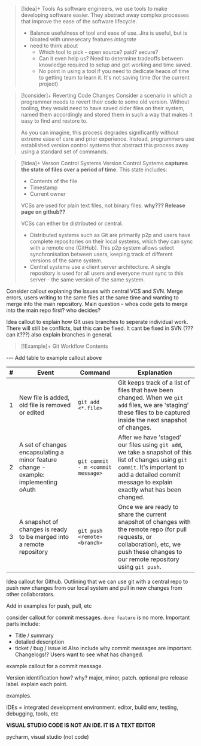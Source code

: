 
> [!idea]+ Tools
> As software engineers, we use tools to make developing software easier. They abstract away complex processes that improve the ease of the software lifecycle. 
> - Balance usefulness of tool and ease of use. Jira is useful, but is bloated with unnesecary features *integrate*
> - need to think about
> 	- Which tool to pick - open source? paid? secure?
> 	- Can it even help us? Need to determine tradeoffs between knowledge required to setup and get working and time saved.
> 	- No point in using a tool if you need to dedicate heaos of time to getting team to learn it. It's not saving time (for the current project)

> [!consider]+ Reverting Code Changes
> Consider a scenario in which a programmer needs to revert their code to some old version. Without tooling, they would need to have saved older files on their system, named them accordingly and stored them in such a way that makes it easy to find and restore to.
> 
> As you can imagine, this process degrades significantly without extreme ease of care and prior experience. Instead, programmers use established version control systems that abstract this process away using a standard set of commands.

> [!idea]+ Verson Control Systems
> Version Control Systems **captures the state of files over a period of time.** This state includes:
> - Contents of the file
> - Timestamp
> - Current owner
> 
> VCSs are used for plain text files, not binary files. **why??? Release page on github??**
> 
> VCSs can either be distributed or central.
> - Distributed systems such as Git are primarily p2p and users have complete repositories on their local systems, which they can sync with a remote one (GitHub). This p2p system allows select synchronisation between users, keeping track of different versions of the same system.
> - Central systems use a client server architecture. A single repository is used for all users and everyone must sync to this server - the same version of the same system.

Consider callout explaning the issues with central VCS and SVN. Merge errors, users writing to the same files at the same time and wanting to merge into the main repository. Main question - whos code gets to merge into the main repo first? who decides?

Idea callout to explain how GIt uses branches to seperate individual work. There will still be conflicts, but this can be fixed. It cant be fixed in SVN (??? can it???) also explain branches in general. 

> [!Example]+ Git Workflow
> Contents

--- Add table to example callout above

| #   | Event                                                                               | Command                           | Explanation                                                                                                                                                                                                |
| --- | ----------------------------------------------------------------------------------- | --------------------------------- | ---------------------------------------------------------------------------------------------------------------------------------------------------------------------------------------------------------- |
| 1   | New file is added, old file is removed or edited                                    | `git add <*.file>`                | Git keeps track of a list of files that have been changed. When we `git add` files, we are 'staging' these files to be captured inside the next snapshot of changes.                                       |
| 2   | A set of changes encapsulating a minor feature change - example: implementing oAuth | `git commit - m <commit message>` | After we have 'staged' our files using `git add`, we take a snapshot of this list of changes using `git commit`. It's important to add a detailed commit message to explain exactly what has been changed. |
| 3   | A snapshot of changes is ready to be merged into a remote repository                | `git push <remote> <branch>`      | Once we are ready to share the current snapshot of changes with the remote repo (for pull requests, or collaboration), etc, we push these changes to our remote repository using `git push`.               |
Idea callout for Github. Outlining that we can use git with a central repo to push new changes from our local system and pull in new changes from other collaborators. 

Add in examples for push, pull, etc

consider callout for commit messages. `done feature` is no more. Important parts include:
- Title / summary
- detailed description
- ticket / bug / issue id 
Also include why commit messages are important. Changelogs!? Users want to see what has changed.

example callout for a commit message. 


Version identification
how? why? major, minor, patch. optional pre release label. 
explain each point.

examples.

IDEs = integrated development environment. editor, build env, testing, debugging, tools, etc

**VISUAL STUDIO CODE IS NOT AN IDE. IT IS A TEXT EDITOR**

pycharm, visual studio (not code)

